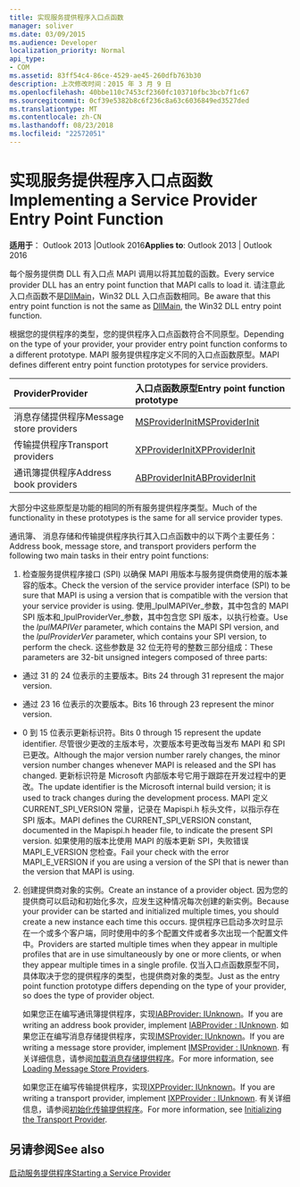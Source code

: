 ```yaml
---
title: 实现服务提供程序入口点函数
manager: soliver
ms.date: 03/09/2015
ms.audience: Developer
localization_priority: Normal
api_type:
- COM
ms.assetid: 83ff54c4-86ce-4529-ae45-260dfb763b30
description: 上次修改时间：2015 年 3 月 9 日
ms.openlocfilehash: 40bbe110c7453cf2360fc103710fbc3bcb7f1c67
ms.sourcegitcommit: 0cf39e5382b8c6f236c8a63c6036849ed3527ded
ms.translationtype: MT
ms.contentlocale: zh-CN
ms.lasthandoff: 08/23/2018
ms.locfileid: "22572051"
---
```

# <a name="implementing-a-service-provider-entry-point-function"></a><span data-ttu-id="41402-103">实现服务提供程序入口点函数</span><span class="sxs-lookup"><span data-stu-id="41402-103">Implementing a Service Provider Entry Point Function</span></span>

  
  
<span data-ttu-id="41402-104">**适用于**： Outlook 2013 |Outlook 2016</span><span class="sxs-lookup"><span data-stu-id="41402-104">**Applies to**: Outlook 2013 | Outlook 2016</span></span> 
  
<span data-ttu-id="41402-105">每个服务提供商 DLL 有入口点 MAPI 调用以将其加载的函数。</span><span class="sxs-lookup"><span data-stu-id="41402-105">Every service provider DLL has an entry point function that MAPI calls to load it.</span></span> <span data-ttu-id="41402-106">请注意此入口点函数不是[DllMain](http://msdn.microsoft.com/en-us/library/ms682583.aspx)，Win32 DLL 入口点函数相同。</span><span class="sxs-lookup"><span data-stu-id="41402-106">Be aware that this entry point function is not the same as [DllMain](http://msdn.microsoft.com/en-us/library/ms682583.aspx), the Win32 DLL entry point function.</span></span>
  
<span data-ttu-id="41402-107">根据您的提供程序的类型，您的提供程序入口点函数符合不同原型。</span><span class="sxs-lookup"><span data-stu-id="41402-107">Depending on the type of your provider, your provider entry point function conforms to a different prototype.</span></span> <span data-ttu-id="41402-108">MAPI 服务提供程序定义不同的入口点函数原型。</span><span class="sxs-lookup"><span data-stu-id="41402-108">MAPI defines different entry point function prototypes for service providers.</span></span>
  
|<span data-ttu-id="41402-109">**Provider**</span><span class="sxs-lookup"><span data-stu-id="41402-109">**Provider**</span></span>|<span data-ttu-id="41402-110">**入口点函数原型**</span><span class="sxs-lookup"><span data-stu-id="41402-110">**Entry point function prototype**</span></span>|
|:-----|:-----|
|<span data-ttu-id="41402-111">消息存储提供程序</span><span class="sxs-lookup"><span data-stu-id="41402-111">Message store providers</span></span>  <br/> |[<span data-ttu-id="41402-112">MSProviderInit</span><span class="sxs-lookup"><span data-stu-id="41402-112">MSProviderInit</span></span>](msproviderinit.md) <br/> |
|<span data-ttu-id="41402-113">传输提供程序</span><span class="sxs-lookup"><span data-stu-id="41402-113">Transport providers</span></span>  <br/> |[<span data-ttu-id="41402-114">XPProviderInit</span><span class="sxs-lookup"><span data-stu-id="41402-114">XPProviderInit</span></span>](xpproviderinit.md) <br/> |
|<span data-ttu-id="41402-115">通讯簿提供程序</span><span class="sxs-lookup"><span data-stu-id="41402-115">Address book providers</span></span>  <br/> |[<span data-ttu-id="41402-116">ABProviderInit</span><span class="sxs-lookup"><span data-stu-id="41402-116">ABProviderInit</span></span>](abproviderinit.md) <br/> |
   
<span data-ttu-id="41402-117">大部分中这些原型是功能的相同的所有服务提供程序类型。</span><span class="sxs-lookup"><span data-stu-id="41402-117">Much of the functionality in these prototypes is the same for all service provider types.</span></span> 
  
<span data-ttu-id="41402-118">通讯簿、 消息存储和传输提供程序执行其入口点函数中的以下两个主要任务：</span><span class="sxs-lookup"><span data-stu-id="41402-118">Address book, message store, and transport providers perform the following two main tasks in their entry point functions:</span></span>
  
1. <span data-ttu-id="41402-119">检查服务提供程序接口 (SPI) 以确保 MAPI 用版本与服务提供商使用的版本兼容的版本。</span><span class="sxs-lookup"><span data-stu-id="41402-119">Check the version of the service provider interface (SPI) to be sure that MAPI is using a version that is compatible with the version that your service provider is using.</span></span> <span data-ttu-id="41402-120">使用_lpulMAPIVer_参数，其中包含的 MAPI SPI 版本和_lpulProviderVer_参数，其中包含您 SPI 版本，以执行检查。</span><span class="sxs-lookup"><span data-stu-id="41402-120">Use the  _lpulMAPIVer_ parameter, which contains the MAPI SPI version, and the  _lpulProviderVer_ parameter, which contains your SPI version, to perform the check.</span></span> <span data-ttu-id="41402-121">这些参数是 32 位无符号的整数三部分组成：</span><span class="sxs-lookup"><span data-stu-id="41402-121">These parameters are 32-bit unsigned integers composed of three parts:</span></span> 
    
  - <span data-ttu-id="41402-122">通过 31 的 24 位表示的主要版本。</span><span class="sxs-lookup"><span data-stu-id="41402-122">Bits 24 through 31 represent the major version.</span></span>
    
  - <span data-ttu-id="41402-123">通过 23 16 位表示的次要版本。</span><span class="sxs-lookup"><span data-stu-id="41402-123">Bits 16 through 23 represent the minor version.</span></span>
    
  - <span data-ttu-id="41402-124">0 到 15 位表示更新标识符。</span><span class="sxs-lookup"><span data-stu-id="41402-124">Bits 0 through 15 represent the update identifier.</span></span> <span data-ttu-id="41402-125">尽管很少更改的主版本号，次要版本号更改每当发布 MAPI 和 SPI 已更改。</span><span class="sxs-lookup"><span data-stu-id="41402-125">Although the major version number rarely changes, the minor version number changes whenever MAPI is released and the SPI has changed.</span></span> <span data-ttu-id="41402-126">更新标识符是 Microsoft 内部版本号它用于跟踪在开发过程中的更改。</span><span class="sxs-lookup"><span data-stu-id="41402-126">The update identifier is the Microsoft internal build version; it is used to track changes during the development process.</span></span> <span data-ttu-id="41402-127">MAPI 定义 CURRENT_SPI_VERSION 常量，记录在 Mapispi.h 标头文件，以指示存在 SPI 版本。</span><span class="sxs-lookup"><span data-stu-id="41402-127">MAPI defines the CURRENT_SPI_VERSION constant, documented in the Mapispi.h header file, to indicate the present SPI version.</span></span> <span data-ttu-id="41402-128">如果使用的版本比使用 MAPI 的版本更新 SPI，失败错误 MAPI_E_VERSION 您检查。</span><span class="sxs-lookup"><span data-stu-id="41402-128">Fail your check with the error MAPI_E_VERSION if you are using a version of the SPI that is newer than the version that MAPI is using.</span></span>
    
2. <span data-ttu-id="41402-129">创建提供商对象的实例。</span><span class="sxs-lookup"><span data-stu-id="41402-129">Create an instance of a provider object.</span></span> <span data-ttu-id="41402-130">因为您的提供商可以启动和初始化多次，应发生这种情况每次创建的新实例。</span><span class="sxs-lookup"><span data-stu-id="41402-130">Because your provider can be started and initialized multiple times, you should create a new instance each time this occurs.</span></span> <span data-ttu-id="41402-131">提供程序已启动多次时显示在一个或多个客户端，同时使用中的多个配置文件或者多次出现一个配置文件中。</span><span class="sxs-lookup"><span data-stu-id="41402-131">Providers are started multiple times when they appear in multiple profiles that are in use simultaneously by one or more clients, or when they appear multiple times in a single profile.</span></span> <span data-ttu-id="41402-132">仅当入口点函数原型不同，具体取决于您的提供程序的类型，也提供商对象的类型。</span><span class="sxs-lookup"><span data-stu-id="41402-132">Just as the entry point function prototype differs depending on the type of your provider, so does the type of provider object.</span></span> 
    
    <span data-ttu-id="41402-133">如果您正在编写通讯簿提供程序，实现[IABProvider: IUnknown](iabprovideriunknown.md)。</span><span class="sxs-lookup"><span data-stu-id="41402-133">If you are writing an address book provider, implement [IABProvider : IUnknown](iabprovideriunknown.md).</span></span> <span data-ttu-id="41402-134">如果您正在编写消息存储提供程序，实现[IMSProvider: IUnknown](imsprovideriunknown.md)。</span><span class="sxs-lookup"><span data-stu-id="41402-134">If you are writing a message store provider, implement [IMSProvider : IUnknown](imsprovideriunknown.md).</span></span> <span data-ttu-id="41402-135">有关详细信息，请参阅[加载消息存储提供程序](loading-message-store-providers.md)。</span><span class="sxs-lookup"><span data-stu-id="41402-135">For more information, see [Loading Message Store Providers](loading-message-store-providers.md).</span></span>
    
    <span data-ttu-id="41402-136">如果您正在编写传输提供程序，实现[IXPProvider: IUnknown](ixpprovideriunknown.md)。</span><span class="sxs-lookup"><span data-stu-id="41402-136">If you are writing a transport provider, implement [IXPProvider : IUnknown](ixpprovideriunknown.md).</span></span> <span data-ttu-id="41402-137">有关详细信息，请参阅[初始化传输提供程序](initializing-the-transport-provider.md)。</span><span class="sxs-lookup"><span data-stu-id="41402-137">For more information, see [Initializing the Transport Provider](initializing-the-transport-provider.md).</span></span>
    
## <a name="see-also"></a><span data-ttu-id="41402-138">另请参阅</span><span class="sxs-lookup"><span data-stu-id="41402-138">See also</span></span>



[<span data-ttu-id="41402-139">启动服务提供程序</span><span class="sxs-lookup"><span data-stu-id="41402-139">Starting a Service Provider</span></span>](starting-a-service-provider.md)

